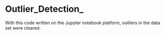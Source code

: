 # Outlier_Detection_

With this code written on the Jupyter notebook platform, outliers in the data set were cleared.
